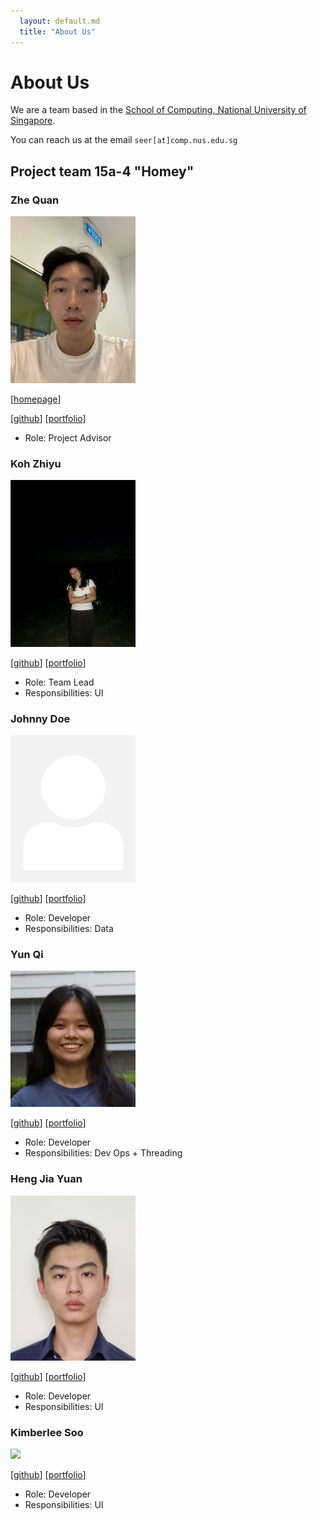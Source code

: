 ```yaml
---
  layout: default.md
  title: "About Us"
---
```


# About Us

We are a team based in the [School of Computing, National University of Singapore](http://www.comp.nus.edu.sg).

You can reach us at the email `seer[at]comp.nus.edu.sg`

## Project team 15a-4 "Homey"

### Zhe Quan

<img src="images/zhequan00.png" width="200px">

[[homepage](http://www.comp.nus.edu.sg/~damithch)]

[[github](https://github.com/zhequan00)]
[[portfolio](team/zhequan.md)]


* Role: Project Advisor

### Koh Zhiyu

<img src="images/zhiyu05.png" width="200px">

[[github](http://github.com/zhiyu05)]
[[portfolio](team/zhiyu05)]

* Role: Team Lead
* Responsibilities: UI

### Johnny Doe

<img src="images/johndoe.png" width="200px">

[[github](http://github.com/johndoe)] [[portfolio](team/johndoe)]

* Role: Developer
* Responsibilities: Data

### Yun Qi

<img src="images/t-yunqi.png" width="200px">


[[github](http://github.com/t-yunqi)]
[[portfolio](team/yunqi.md)]

* Role: Developer
* Responsibilities: Dev Ops + Threading

### Heng Jia Yuan

<img src="images/jyheng02.png" width="200px">

[[github](http://github.com/jyheng02)]
[[portfolio](team/jiayuan.md)]

* Role: Developer
* Responsibilities: UI

### Kimberlee Soo

<img src="images/kimberlee97.png" width="200px">

[[github](http://github.com/Kimberlee97)]
[[portfolio](team/kimberlee.md)]

* Role: Developer
* Responsibilities: UI
